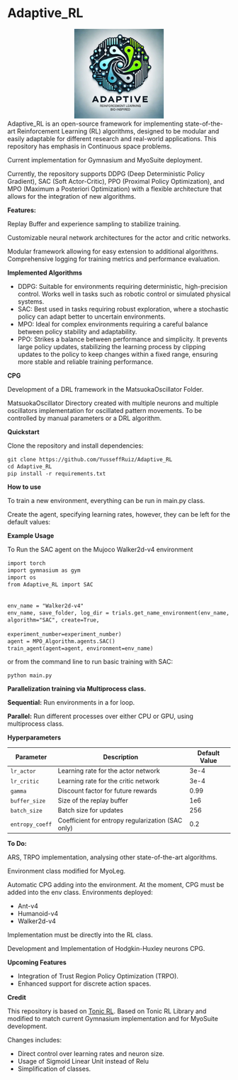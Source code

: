 # Adaptive_RL
<div align="center">
<img src="utilities_repository/Adaptive_RL_CPG_Logo.jpg" alt="Adaptive_RL" width=40% height=40%>
</div>
Adaptive_RL is an open-source framework for implementing state-of-the-art Reinforcement Learning (RL) algorithms, 
designed to be modular and easily adaptable for different research and real-world applications. This repository has 
emphasis in Continuous space problems.

Current implementation for Gymnasium and MyoSuite deployment.

Currently, the repository supports DDPG (Deep Deterministic Policy Gradient), SAC (Soft Actor-Critic), PPO (Proximal Policy Optimization),
and MPO (Maximum a Posteriori Optimization) with a flexible architecture that allows for the integration of new algorithms.

**Features:**

Replay Buffer and experience sampling to stabilize training.


Customizable neural network architectures for the actor and critic networks.


Modular framework allowing for easy extension to additional algorithms.
Comprehensive logging for training metrics and performance evaluation.

**Implemented Algorithms**
- DDPG: Suitable for environments requiring deterministic, high-precision control. Works well in tasks such as robotic
control or simulated physical systems.
- SAC: Best used in tasks requiring robust exploration, where a stochastic policy can adapt better to uncertain 
environments.
- MPO: Ideal for complex environments requiring a careful balance between policy stability and adaptability.
- PPO: Strikes a balance between performance and simplicity. It prevents large policy updates, stabilizing the 
learning process by clipping updates to the policy to keep changes within a fixed range, 
ensuring more stable and reliable training performance.

**CPG**

Development of a DRL framework in the MatsuokaOscillator Folder.

MatsuokaOscillator Directory created with multiple neurons and multiple oscillators implementation for oscillated
pattern movements. To be controlled by manual parameters or a DRL algorithm.


**Quickstart**

Clone the repository and install dependencies:
```
git clone https://github.com/YusseffRuiz/Adaptive_RL
cd Adaptive_RL
pip install -r requirements.txt
```

**How to use**

To train a new environment, everything can be run in main.py class.

Create the agent, specifying learning rates, however, they can be left for the default values:

**Example Usage**

To Run the SAC agent on the Mujoco Walker2d-v4 environment

```
import torch
import gymnasium as gym
import os
from Adaptive_RL import SAC


env_name = "Walker2d-v4"
env_name, save_folder, log_dir = trials.get_name_environment(env_name, algorithm="SAC", create=True,
                                                                 experiment_number=experiment_number)
agent = MPO_Algorithm.agents.SAC()
train_agent(agent=agent, environment=env_name)
```
or from the command line to run basic training with SAC:
```
python main.py
```

**Parallelization training via Multiprocess class.**

**Sequential:** Run environments in a for loop.

**Parallel:** Run different processes over either CPU or GPU, using multiprocess class.

**Hyperparameters**

| **Parameter**    | **Description**                                   | **Default Value** |
|------------------|---------------------------------------------------|-------------------|
| `lr_actor`       | Learning rate for the actor network               | 3e-4              |
| `lr_critic`      | Learning rate for the critic network              | 3e-4              |
| `gamma`          | Discount factor for future rewards                | 0.99              |
| `buffer_size`    | Size of the replay buffer                         | 1e6               |
| `batch_size`     | Batch size for updates                            | 256               |
| `entropy_coeff`  | Coefficient for entropy regularization (SAC only) | 0.2               |


**To Do:**

ARS, TRPO implementation, analysing other state-of-the-art algorithms.

Environment class modified for MyoLeg.

Automatic CPG adding into the environment. At the moment, CPG must be added into the env class.
Environments deployed:
- Ant-v4
- Humanoid-v4
- Walker2d-v4

Implementation must be directly into the RL class.

Development and Implementation of Hodgkin-Huxley neurons CPG. 

**Upcoming Features**
- Integration of Trust Region Policy Optimization (TRPO).
- Enhanced support for discrete action spaces.

**Credit**

This repository is based on [Tonic RL](https://github.com/fabiopardo/tonic).
Based on Tonic RL Library and modified to match current Gymnasium implementation and for MyoSuite development.

Changes includes:
- Direct control over learning rates and neuron size.
- Usage of Sigmoid Linear Unit instead of Relu
- Simplification of classes.
